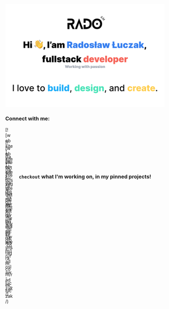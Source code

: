 ![Hi, I'am Radosław Łuczak, fullstack developer working with passion](/assets/profile-banner.png)

### Connect with me:

<div style="width: 24px; height: 24px;" markdown="1">
[![website](/assets/twitter.svg)](https://twitter.com/radoam5)
</div>
&nbsp;&nbsp;
<div style="width: 24px; height: 24px;" markdown="1">
[![website](/assets/linkdin.svg)](https://www.linkedin.com/in/radoslaw-luczak/)
</div>
&nbsp;&nbsp;
<div style="width: 24px; height: 24px;" markdown="1">
[![website](/assets/instagram.svg)](https://www.instagram.com/radek_luczak/)
</div>
---

<div align="center">

### `checkout` what I'm working on, in my pinned projects!

</div>
